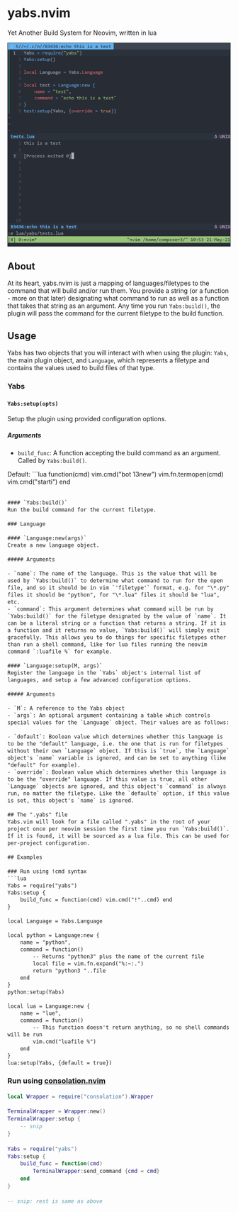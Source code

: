 # yabs.nvim

Yet Another Build System for Neovim, written in lua

![screenshot](./screenshot.png)

## About

At its heart, yabs.nvim is just a mapping of languages/filetypes to the command that will build and/or run them. You provide a string (or a function - more on that later) designating what command to run as well as a function that takes that string as an argument. Any time you run `Yabs:build()`, the plugin will pass the command for the current filetype to the build function.

## Usage
Yabs has two objects that you will interact with when using the plugin: `Yabs`, the main plugin object, and `Language`, which represents a filetype and contains the values used to build files of that type.

### Yabs

#### `Yabs:setup(opts)`
Setup the plugin using provided configuration options.

##### Arguments

- `build_func`: A function accepting the build command as an argument. Called by `Yabs:build()`.
<!-- Default: `function(cmd) vim.cmd("!"..cmd) end` -->
Default: ```lua
function(cmd)
    vim.cmd("bot 13new")
    vim.fn.termopen(cmd)
    vim.cmd("starti")
end
```

#### `Yabs:build()`
Run the build command for the current filetype.

### Language

#### `Language:new(args)`
Create a new language object.

##### Arguments

- `name`: The name of the language. This is the value that will be used by `Yabs:build()` to determine what command to run for the open file, and so it should be in vim `'filetype'` format, e.g. for "\*.py" files it should be "python", for "\*.lua" files it should be "lua", etc.
- `command`: This argument determines what command will be run by `Yabs:build()` for the filetype designated by the value of `name`. It can be a literal string or a function that returns a string. If it is a function and it returns no value, `Yabs:build()` will simply exit gracefully. This allows you to do things for specific filetypes other than run a shell command, like for lua files running the neovim command `:luafile %` for example.

#### `Language:setup(M, args)`
Register the language in the `Yabs` object's internal list of languages, and setup a few advanced configuration options.

##### Arguments

- `M`: A reference to the Yabs object
- `args`: An optional argument containing a table which controls special values for the `Language` object. Their values are as follows:

- `default`: Boolean value which determines whether this language is to be the "default" language, i.e. the one that is run for filetypes without their own `Language` object. If this is `true`, the `Language` object's `name` variable is ignored, and can be set to anything (like "default" for example).
- `override`: Boolean value which determines whether this language is to be the "override" language. If this value is true, all other `Language` objects are ignored, and this object's `command` is always run, no matter the filetype. Like the `defaulte` option, if this value is set, this object's `name` is ignored.

## The ".yabs" file
Yabs.vim will look for a file called ".yabs" in the root of your project once per neovim session the first time you run `Yabs:build()`. If it is found, it will be sourced as a lua file. This can be used for per-project configuration.

## Examples

### Run using !cmd syntax
```lua
Yabs = require("yabs")
Yabs:setup {
    build_func = function(cmd) vim.cmd("!"..cmd) end
}

local Language = Yabs.Language

local python = Language:new {
    name = "python",
    command = function()
        -- Returns "python3" plus the name of the current file
        local file = vim.fn.expand("%:~:.")
        return "python3 "..file
    end
}
python:setup(Yabs)

local lua = Language:new {
    name = "lue",
    command = function()
        -- This function doesn't return anything, so no shell commands will be run
        vim.cmd("luafile %")
    end
}
lua:setup(Yabs, {default = true})
```

### Run using [consolation.nvim](https://github.com/pianocomposer321/consolation.nvim)
```lua
local Wrapper = require("consolation").Wrapper

TerminalWrapper = Wrapper:new()
TerminalWrapper:setup {
    -- snip
}

Yabs = require("yabs")
Yabs:setup {
    build_func = function(cmd)
        TerminalWrapper:send_command {cmd = cmd}
    end
}

-- snip: rest is same as above
```
